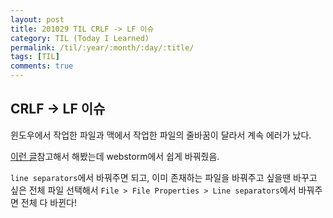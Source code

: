 ```yaml
---
layout: post
title: 201029 TIL CRLF -> LF 이슈 
category: TIL (Today I Learned)
permalink: /til/:year/:month/:day/:title/
tags: [TIL]
comments: true
---
```


## CRLF -> LF 이슈  

윈도우에서 작업한 파일과 맥에서 작업한 파일의 줄바꿈이 달라서 계속 에러가 났다. 

[이런 글](https://velog.io/@pks787/GitHub-CRLF-%EC%98%A4%EB%A5%98-%ED%95%B4%EA%B2%B0-%EB%B0%A9%EB%B2%95
)참고해서 해봤는데 webstorm에서 쉽게 바꿔줬음.

`line separators`에서 바꿔주면 되고, 이미 존재하는 파일을 바꿔주고 싶을땐 바꾸고 싶은 전체 파일 선택해서 `File > File Properties > Line separators`에서 바꿔주면 전체 다 바뀐다!
